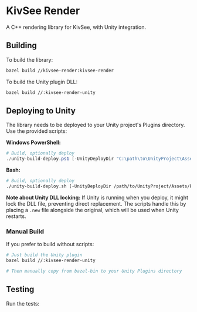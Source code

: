 # KivSee Render

A C++ rendering library for KivSee, with Unity integration.

## Building

To build the library:

```bash
bazel build //kivsee-render:kivsee-render
```

To build the Unity plugin DLL:

```bash
bazel build //:kivsee-render-unity
```

## Deploying to Unity

The library needs to be deployed to your Unity project's Plugins directory. Use the provided scripts:

**Windows PowerShell:**
```powershell
# Build, optionally deploy
./unity-build-deploy.ps1 [-UnityDeployDir "C:\path\to\UnityProject\Assets\Plugins\KivSee"]
```

**Bash:**
```bash
# Build, optionally deploy
./unity-build-deploy.sh [-UnityDeployDir /path/to/UnityProject/Assets/Plugins/KivSee]
```

**Note about Unity DLL locking:** If Unity is running when you deploy, it might lock the DLL file, preventing direct replacement. The scripts handle this by placing a `.new` file alongside the original, which will be used when Unity restarts.

### Manual Build

If you prefer to build without scripts:

```bash
# Just build the Unity plugin
bazel build //:kivsee-render-unity

# Then manually copy from bazel-bin to your Unity Plugins directory
```

## Testing

Run the tests:

```